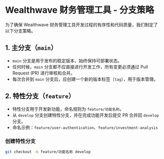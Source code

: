 # Wealthwave 财务管理工具 - 分支策略

为了确保 Wealthwave 财务管理工具开发过程的有序性和代码质量，我们制定了以下分支策略。

## 1. 主分支（`main`）
- `main` 分支是用于发布的稳定版本，始终保持可部署状态。
- 任何时候，`main` 分支都不应直接进行开发工作，所有变更必须通过 Pull Request (PR) 进行审核和合并。
- 每次合并到 `main` 分支后，应创建一个新的版本标签（`tag`），用于版本管理。

## 2. 特性分支（`feature`）
- 特性分支用于开发新功能，命名规则为 `feature/功能名称`。
- 从 `develop` 分支创建特性分支，并在完成功能开发后提交 PR 合并回 `develop` 分支。
- 命名示例：`feature/user-authentication`、`feature/investment-analysis`

### 创建特性分支
```bash
git checkout -b feature/功能名称 develop
